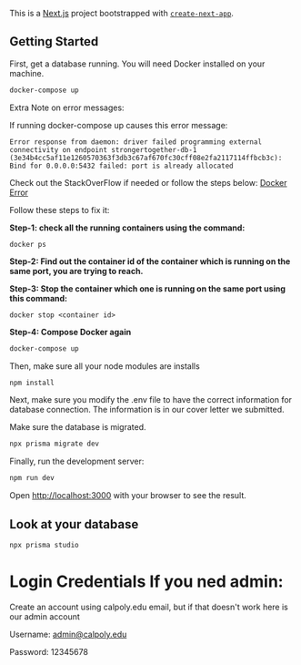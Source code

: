 This is a [Next.js](https://nextjs.org/) project bootstrapped with [`create-next-app`](https://github.com/vercel/next.js/tree/canary/packages/create-next-app).

## Getting Started

First, get a database running. You will need Docker installed on your machine. 

```bash
docker-compose up
```

Extra Note on error messages:

If running docker-compose up causes this error message:
```
Error response from daemon: driver failed programming external connectivity on endpoint strongertogether-db-1 (3e34b4cc5af11e1260570363f3db3c67af670fc30cff08e2fa2117114ffbcb3c): Bind for 0.0.0.0:5432 failed: port is already allocated
```
Check out the StackOverFlow if needed or follow the steps below: [Docker Error](https://stackoverflow.com/a/63819488)

Follow these steps to fix it:

**Step-1: check all the running containers using the command:**

```
docker ps
```

**Step-2: Find out the container id of the container which is running on the same port, you are trying to reach.**

**Step-3: Stop the container which one is running on the same port using this command:**

```
docker stop <container id>
```

**Step-4: Compose Docker again**
```bash
docker-compose up
```

Then, make sure all your node modules are installs

```bash
npm install
```

Next, make sure you modify the .env file to have the correct information for database connection. The information is in our cover letter we submitted.

Make sure the database is migrated. 

```bash
npx prisma migrate dev
```

Finally, run the development server:

```bash
npm run dev
```

Open [http://localhost:3000](http://localhost:3000) with your browser to see the result.

## Look at your database

```bash
npx prisma studio
```

# Login Credentials If you ned admin:
Create an account using calpoly.edu email, but if that doesn't work here is our admin account

Username: admin@calpoly.edu

Password: 12345678

